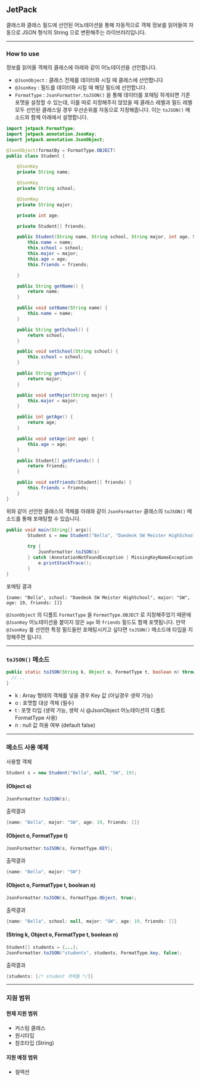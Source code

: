 ## JetPack
클래스와 클래스 필드에 선언된 어노테이션을 통해 자동적으로 객체 정보를 읽어들여 자동으로 JSON 형식의 String 으로 변환해주는 라이브러리입니다. 

-----

### How to use
정보를 읽어올 객체의 클래스에 아래와 같이 어노테이션을 선언합니다.

- `@JsonObject` : 클래스 전체를 데이터화 시킬 때 클래스에 선언합니다
- `@JsonKey` : 필드를 데이터화 시킬 때 해당 필드에 선언합니다.
- `FormatType` : `JsonFormatter.toJSON()` 을 통해 데이터를 포매팅 하게되면 기준 포맷을 설정할 수 있는데, 이를 따로 지정해주지 않았을 때 클래스 레벨과 필드 레벨 모두 선언된 클래스일 경우 우선순위를 자동으로 지정해줍니다. 이는 `toJSON()` 메소드와 함께 아래에서 설명합니다.

```Java
import jetpack.FormatType;
import jetpack.annotation.JsonKey;
import jetpack.annotation.JsonObject;

@JsonObject(formatBy = FormatType.OBJECT)
public class Student {

    @JsonKey
    private String name;

    @JsonKey
    private String school;

    @JsonKey
    private String major;

    private int age;

    private Student[] friends;

    public Student(String name, String school, String major, int age, Student ... friends) {
        this.name = name;
        this.school = school;
        this.major = major;
        this.age = age;
        this.friends = friends;

    }

    public String getName() {
        return name;
    }

    public void setName(String name) {
        this.name = name;
    }

    public String getSchool() {
        return school;
    }

    public void setSchool(String school) {
        this.school = school;
    }

    public String getMajor() {
        return major;
    }

    public void setMajor(String major) {
        this.major = major;
    }

    public int getAge() {
        return age;
    }

    public void setAge(int age) {
        this.age = age;
    }

    public Student[] getFriends() {
        return friends;
    }

    public void setFriends(Student[] friends) {
        this.friends = friends;
    }
}

```

위와 같이 선언한 클래스의 객체를 아래와 같이 `JsonFormatter` 클래스의 `toJSON()` 메소드를 통해 포매팅할 수 있습니다.

```Java
public void main(String[] args){
        Student s = new Student("Bella", "Daedeok SW Meister HighSchool", "SW", 19);
        
        try {
            JsonFormatter.toJSON(s)
        } catch (AnnotationNotFoundException | MissingKeyNameException e) {
            e.printStackTrace();
        }
}
```
포매팅 결과
```
{name: "Bella", school: "Daedeok SW Meister HighSchool", major: "SW", age: 19, friends: []}
```

`@JsonObject` 의 디폴트 `FormatType` 을 `FormatType.OBJECT` 로 지정해주었기 때문에 `@JsonKey` 어노테이션을 붙이지 않은 `age` 와 `friends` 필드도 함께 포맷됩니다. 만약 `@JsonKey` 를 선언한 특정 필드들만 포매팅시키고 싶다면 `toJSON()` 메소드에 타입을 지정해주면 됩니다.

-----

### `toJSON()` 메소드 
``` Java
public static toJSON(String k, Object o, FormatType t, boolean n) throws AnnotationNotFoundException, MissingKeyNameException {
  //...
}
```

- k : Array 형태의 객체를 넣을 경우 Key 값 (아닐경우 생략 가능)
- o : 포맷할 대상 객체 (필수)
- t : 포맷 타입 (생략 가능, 생략 시 @JsonObject 어노테이션의 디폴트 FormatType 사용)
- n : null 값 허용 여부 (default false)

-----

### 메소드 사용 예제

사용할 객체

```Java
Student s = new Student("Bella", null, "SW", 19);
```

#### (Object o)

``` Java
JsonFormatter.toJSON(s);
```

출력결과

```Java
{name: "Bella", major: "SW", age: 19, friends: []}
```

#### (Object o, FormatType t)

``` Java
JsonFormatter.toJSON(s, FormatType.KEY);
```

출력결과

```Java
{name: "Bella", major: "SW"}
```

#### (Object o, FormatType t, boolean n)

``` Java
JsonFormatter.toJSON(s, FormatType.Object, true);
```

출력결과
 
```Java
{name: "Bella", school: null, major: "SW", age: 19, friends: []}
```

#### (String k, Object o, FormatType t, boolean n)

``` Java
Student[] students = {...};
JsonFormatter.toJSON("students", students, FormatType.key, false);
```

출력결과

```Java
{students: [/* student 객체들 */]}
```

-----
### 지원 범위
#### 현재 지원 범위
- 커스텀 클래스
- 원시타입
- 참조타입 (String)

#### 지원 예정 범위
- 컬렉션
